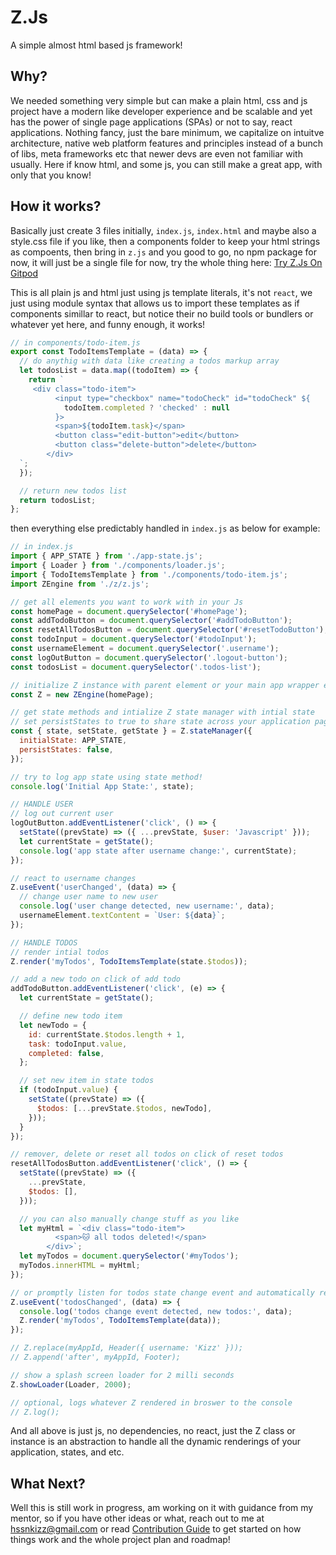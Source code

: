 # Z.Js
A simple almost html based js framework!

## Why?

We needed something very simple but can make a plain html, css and js project have a modern like developer experience and be scalable and yet has the power of single page applications (SPAs) or not to say, react applications. Nothing fancy, just the bare minimum, we capitalize on intuitve architecture, native web platform features and principles instead of a bunch of libs, meta frameworks etc that newer devs are even not familiar with usually. Here if know html, and some js, you can still make a great app, with only that you know!

## How it works?

Basically just create 3 files initially, `index.js`, `index.html` and maybe also a style.css file if you like, then a components folder to keep your html strings as compoents, then bring in `z.js` and you good to go, no npm package for now, it will just be a single file for now, try the whole thing here: [ Try Z.Js On Gitpod](https://gitpod.io#snapshot/b9a123b5-4b7d-41dc-8e8c-7db2f109f096)

This is all plain js and html just using js template literals, it's not `react`, we just using module syntax that allows us to import these templates as if components simillar to react, but notice their no build tools or bundlers or whatever yet here, and funny enough, it works!

``` js
// in components/todo-item.js
export const TodoItemsTemplate = (data) => {
  // do anythig with data like creating a todos markup array
  let todosList = data.map((todoItem) => {
    return `
     <div class="todo-item">
          <input type="checkbox" name="todoCheck" id="todoCheck" ${
            todoItem.completed ? 'checked' : null
          }>
          <span>${todoItem.task}</span>
          <button class="edit-button">edit</button>
          <button class="delete-button">delete</button>
        </div>
  `;
  });

  // return new todos list
  return todosList;
};

```

then everything else predictably handled in `index.js` as below for example:

``` js
// in index.js
import { APP_STATE } from './app-state.js';
import { Loader } from './components/loader.js';
import { TodoItemsTemplate } from './components/todo-item.js';
import ZEngine from './z/z.js';

// get all elements you want to work with in your Js
const homePage = document.querySelector('#homePage');
const addTodoButton = document.querySelector('#addTodoButton');
const resetAllTodosButton = document.querySelector('#resetTodoButton');
const todoInput = document.querySelector('#todoInput');
const usernameElement = document.querySelector('.username');
const logOutButton = document.querySelector('.logout-button');
const todosList = document.querySelector('.todos-list');

// initialize Z instance with parent element or your main app wrapper eg. body
const Z = new ZEngine(homePage);

// get state methods and intialize Z state manager with intial state
// set persistStates to true to share state across your application pages and even when page reloads -- uses local storage
const { state, setState, getState } = Z.stateManager({
  initialState: APP_STATE,
  persistStates: false,
});

// try to log app state using state method!
console.log('Initial App State:', state);

// HANDLE USER
// log out current user
logOutButton.addEventListener('click', () => {
  setState((prevState) => ({ ...prevState, $user: 'Javascript' }));
  let currentState = getState();
  console.log('app state after username change:', currentState);
});

// react to username changes
Z.useEvent('userChanged', (data) => {
  // change user name to new user
  console.log('user change detected, new username:', data);
  usernameElement.textContent = `User: ${data}`;
});

// HANDLE TODOS
// render intial todos
Z.render('myTodos', TodoItemsTemplate(state.$todos));

// add a new todo on click of add todo
addTodoButton.addEventListener('click', (e) => {
  let currentState = getState();

  // define new todo item
  let newTodo = {
    id: currentState.$todos.length + 1,
    task: todoInput.value,
    completed: false,
  };

  // set new item in state todos
  if (todoInput.value) {
    setState((prevState) => ({
      $todos: [...prevState.$todos, newTodo],
    }));
  }
});

// remover, delete or reset all todos on click of reset todos
resetAllTodosButton.addEventListener('click', () => {
  setState((prevState) => ({
    ...prevState,
    $todos: [],
  }));

  // you can also manually change stuff as you like
  let myHtml = `<div class="todo-item">
          <span>🐱 all todos deleted!</span>
        </div>`;
  let myTodos = document.querySelector('#myTodos');
  myTodos.innerHTML = myHtml;
});

// or promptly listen for todos state change event and automatically react to changes anywhere in your code
Z.useEvent('todosChanged', (data) => {
  console.log('todos change event detected, new todos:', data);
  Z.render('myTodos', TodoItemsTemplate(data));
});

// Z.replace(myAppId, Header({ username: 'Kizz' }));
// Z.append('after', myAppId, Footer);

// show a splash screen loader for 2 milli seconds
Z.showLoader(Loader, 2000);

// optional, logs whatever Z rendered in broswer to the console
// Z.log();

```

And all above is just js, no dependencies, no react, just the Z class or instance is an abstraction to handle all the dynamic renderings of your application, states, and etc.

## What Next?

Well this is still work in progress, am working on it with guidance from my mentor, so if you have other ideas or what, reach out to me at [hssnkizz@gmail.com](hssnkizz@gmail.com) or read [Contribution Guide](./CONTRIBUTION.MD) to get started on how things work and the whole project plan and roadmap!
